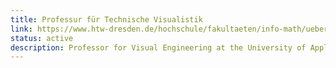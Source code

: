 ```yaml
---
title: Professur für Technische Visualistik
link: https://www.htw-dresden.de/hochschule/fakultaeten/info-math/ueber-uns/personen/professuren/prof-dr-dietrich-kammer
status: active
description: Professor for Visual Engineering at the University of Applied Sciences Dresden 
---
```

